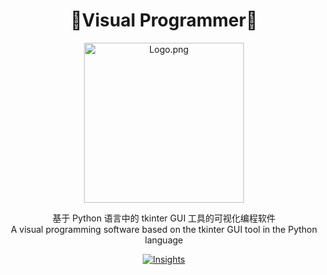 <div align="center">

# 🚀Visual Programmer🚀

<img src="Logo.png" alt="Logo.png" style="width:256px" />

基于 Python 语言中的 tkinter GUI 工具的可视化编程软件\
A visual programming software based on the tkinter GUI tool in the Python language

[![Insights](https://repobeats.axiom.co/api/embed/8ca8f9c3d10063593e3fa02320688e46772a3369.svg)](https://github.com/Xiaokang2022/visual-programmer/pulse)

</div>
